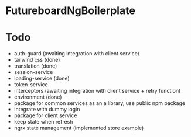 # FutureboardNgBoilerplate

# Todo

* auth-guard (awaiting integration with client service)
* tailwind css (done)
* translation (done)
* session-service
* loading-service (done)
* token-service
* interceptors (awaiting integration with client service + retry function)
* environment (done)
* package for common services as an a library, use public npm package
* integrate with dummy login
* package for client service
* keep state when refresh
* ngrx state management (implemented store example)


